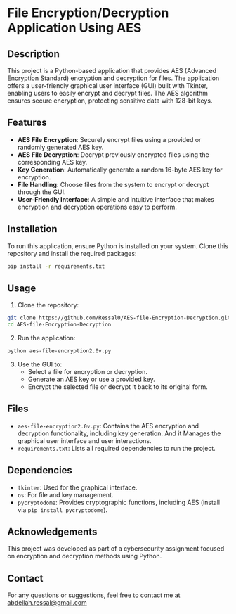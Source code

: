 # File Encryption/Decryption Application Using AES

## Description
This project is a Python-based application that provides AES (Advanced Encryption Standard) encryption and decryption for files. The application offers a user-friendly graphical user interface (GUI) built with Tkinter, enabling users to easily encrypt and decrypt files. The AES algorithm ensures secure encryption, protecting sensitive data with 128-bit keys.

## Features
- **AES File Encryption**: Securely encrypt files using a provided or randomly generated AES key.
- **AES File Decryption**: Decrypt previously encrypted files using the corresponding AES key.
- **Key Generation**: Automatically generate a random 16-byte AES key for encryption.
- **File Handling**: Choose files from the system to encrypt or decrypt through the GUI.
- **User-Friendly Interface**: A simple and intuitive interface that makes encryption and decryption operations easy to perform.

## Installation
To run this application, ensure Python is installed on your system. Clone this repository and install the required packages:

```bash
pip install -r requirements.txt
```

## Usage
1. Clone the repository:
```bash
git clone https://github.com/Ressal0/AES-file-Encryption-Decryption.git
cd AES-file-Encryption-Decryption
```
2. Run the application:
```bash
python aes-file-encryption2.0v.py
```
3. Use the GUI to:
   - Select a file for encryption or decryption.
   - Generate an AES key or use a provided key.
   - Encrypt the selected file or decrypt it back to its original form.

## Files
- `aes-file-encryption2.0v.py`: Contains the AES encryption and decryption functionality, including key generation. And it Manages the graphical user interface and user interactions.
- `requirements.txt`: Lists all required dependencies to run the project.

## Dependencies
- `tkinter`: Used for the graphical interface.
- `os`: For file and key management.
- `pycryptodome`: Provides cryptographic functions, including AES (install via `pip install pycryptodome`).

## Acknowledgements
This project was developed as part of a cybersecurity assignment focused on encryption and decryption methods using Python.

## Contact
For any questions or suggestions, feel free to contact me at abdellah.ressal@gmail.com
